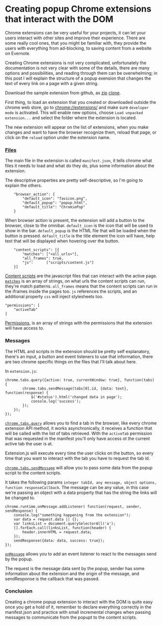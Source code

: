 # Creating popup Chrome extensions that interact with the DOM

Chrome extensions can be very useful for your projects, it can let your users interact with other sites
and improve their experience. There are some really cool ones, that you might be familiar with, they provide
the users with everything from ad-blocking, to saving content from a website on Evernote.

Creating Chrome extensions is not very complicated, unfortunately the documentation is not very clear
with some of the details, there are many options and possibilities, and reading through them can be
overwhelming; in this post I will explain the structure of a popup exension that changes the text of every link
on a page with a given string.

Download the sample extension from github, as [zip](https://github.com/dvidsilva/chrome-ext-sample/archive/1.0.0.zip)
[clone](https://github.com/dvidsilva/chrome-ext-sample).

First thing, to load an extension that you created or downloaded outside the chrome web store, go to
[chrome://extensions/](chrome://extensions/) and make sure `developer mode` is activated. This will enable
new options, choose `Load unpacked extension...` and select the folder where the extension is located.

The new extension will appear on the list of extensions, when you make changes and want to have the browser
recognize them, reload that page, or click on the `reload` option under the extension name.

### [Files](https://developer.chrome.com/extensions/manifest)

The main file in the extension is called `manifest.json`, it tells chrome what files it needs to load and what do they do,
plus some information about the extension.

The descriptive properties are pretty self-descriptive, so I'm going to explain the others.

```
    "browser_action": {
        "default_icon": "favicon.png",
        "default_popup": "popup.html",
        "default_title": "ChromiePop"
    }
```

When browser action is present, the extension will add a button to the browser, close to the omnibar.
`default_icon` is the icon that will be used to show in the bar. `default_popup` is the HTML file that will
be loaded when the button is pressed. `default_title` is the title element the icon will have, help text
that will be displayed when hovering over the button.

```
    "content_scripts": [{
        "matches": ["<all_urls>"],
        "all_frames": true,
        "js":      ["scripts/content.js"]
    }]
```

[Content scripts](https://developer.chrome.com/extensions/content_scripts) are the javascript files
that can interact with the active page. [`matches`](https://developer.chrome.com/extensions/content_scripts#match-patterns-globs)
is an array of strings, on what urls the content scripts can run, they're match patterns. `all_frames` means
that the content scripts can run in the iframes inside the pages too. `js` references the scripts, and an additional
property `css` will inject stylesheets too.

    "permissions": [
        "activeTab"
    ]

[Permissions](https://developer.chrome.com/extensions/permissions), is an array of strings with the
permissions that the extension will have access to.

### Messages

The HTML and scripts in the extension should be pretty self explanatory, there's an input, a button
and event listeners to use that information, there are two chrome specific things on the files that
I'll talk about here.

In `extension.js`:

```
chrome.tabs.query({active: true, currentWindow: true}, function(tabs) {
        chrome.tabs.sendMessage(tabs[0].id, {data: text}, function(response) {
            $('#status').html('changed data in page');
            console.log('success');
        });
    });
});
```

[`chrome.tabs.query`](https://developer.chrome.com/extensions/tabs#method-query)
allows you to find a tab in the browser, like every chrome extension API method,
it works asynchronically, it receives a function that will be called with the list of tabs retrieved.
With the `activeTab` permission that was requested in the manifest you'll only have access ot the
current active tab the user is at.

Extension.js will execute every time the user clicks on the button,
so every time that you want to interact with the tab you have to request the tab id.

[`chrome.tabs.sendMessage`](https://developer.chrome.com/extensions/tabs#method-sendMessage) will
allow you to pass some data from the popup script to the content scripts.

It takes the following params
`integer tabId, any message, object options, function responseCallback`.
The message can be any value, in this case we're passing an object with a data property that has
the string the links will be changed to.

```
chrome.runtime.onMessage.addListener( function(request, sender, sendResponse) {
    console.log("something happening from the extension");
    var data = request.data || {};
    var linksList = document.querySelectorAll('a');
    [].forEach.call(linksList, function(header) {
        header.innerHTML = request.data;
    });
    sendResponse({data: data, success: true});
});
```
[`onMessage`](https://developer.chrome.com/extensions/runtime#event-onMessage) allows you to add
an event listener to react to the messages send by the popup.

The request is the message data sent by the popup, sender has some information about the extension and
the origin of the message, and sendResponse is the callback that was passed.

### Conclusion

Creating a chrome popup extension to interact with the DOM is quite easy once you get a hold of it,
remember to declare everything correctly in the manifest.json and practice with small incremental changes
when passing messages to communicate from the popupt to the content scripts.

